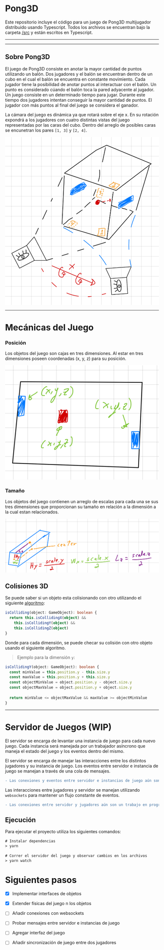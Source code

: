 # Pong3D
Este repositorio incluye el código para un juego de Pong3D multijugador distribuido usando Typescript.
Todos los archivos se encuentran bajo la carpeta [/src](./src) y están escritos en Typescript.

---
---

## Sobre Pong3D  

El juego de Pong3D consiste en anotar la mayor cantidad de puntos utilizando un balón. Dos jugadores y el balón se encuentran dentro de un cubo en el cual el balón se encuentra en constante movimiento.
Cada jugador tiene la posibilidad de anotar puntos al interactuar con el balón. Un punto es considerado cúando el balón toca la pared adyacente al jugador.
Un juego consiste en un determinado tiempo para jugar. Durante este tiempo dos jugadores intentan conseguir la mayor cantidad de puntos. El jugador con más puntos al final del juego se considera el ganador.

La cámara del juego es dinámica ya que rotará sobre el eje x. En su rotación expondrá a los jugadores con cuatro distintas vistas del juego representadas por las caras del cubo. Dentro del arreglo de posibles caras se encunetran los pares `[1, 3]` y `[2, 4]`.  

![Representación de camaras y el juego](./assets/camara-juego.jpeg) 

---

# Mecánicas del Juego

### Posición  

Los objetos del juego son cajas en tres dimensiones. Al estar en tres dimensiones poseen coordenadas (x, y, z) para su posición.

![Posiciones de los objetos](./assets/objeto-posicion.jpeg)  

### Tamaño  

Los objetos del juego contienen un arreglo de escalas para cada una se sus tres dimensiones que proporcionan su tamaño en relación a la dimensión a la cual estan relacionados.

![Tamaños de los objetos](./assets/escala-objeto.jpeg)  

## Colisiones 3D

Se puede saber si un objeto esta colisionando con otro utilizando el siguiente [algoritmo](https://developer.mozilla.org/en-US/docs/Games/Techniques/3D_collision_detection#aabb_vs._aabb):

```ts
isColliding(object: GameObject): boolean {
  return this.isCollidingX(object) &&
    this.isCollidingY(object) &&
    this.isCollidingZ(object)
}
```

Donde para cada dimensión, se puede checar su colisión con otro objeto usando el siguiente algoritmo.

> Ejemplo para la dimensión `y`:
```ts
isCollidingY(object: GameObject): boolean {
  const minValue = this.position.y - this.size.y
  const maxValue = this.position.y + this.size.y
  const objectMinValue = object.position.y - object.size.y
  const objectMaxValue = object.position.y + object.size.y

  return minValue <= objectMaxValue && maxValue >= objectMinValue
}
```

---  

# Servidor de Juegos (WIP)

El servidor se encarga de levantar una instancia de juego para cada nuevo juego. Cada instancia será manejada por un trabajador asíncrono que maneja el estado del juego y los eventos dentro del mismo.

El servidor se encarga de manejar las interacciones entre los distintos jugadores y su instancia de juego. Los eventos entre servidor e instancia de juego se manejan a través de una cola de mensajes.

```diff
- Las conexiones y eventos entre servidor e instancias de juego aún son un trabajo en progreso (WIP).
```

Las interacciones entre jugadores y servidor se manejan utilizando `websockets` para mantener un flujo constante de eventos.

```diff
- Las conexiones entre servidor y jugadores aún son un trabajo en progreso (WIP).
```

## Ejecución
Para ejecutar el proyecto utiliza los siguientes comandos:

```console
# Instalar dependencias
> yarn

# Correr el servidor del juego y observar cambios en los archivos
> yarn watch
```

# Siguientes pasos

- [x] Implementar interfaces de objetos
- [x] Extender físicas del juego n los objetos
- [ ] Añadir conexiones con websockets
- [ ] Probar mensajes entre servidor e instancias de juego
- [ ] Agregar interfaz del juego
- [ ] Añadir sincronización de juego entre dos jugadores


